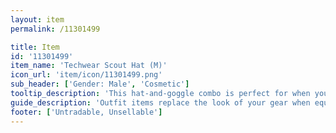 ```yaml
---
layout: item
permalink: /11301499

title: Item
id: '11301499'
item_name: 'Techwear Scout Hat (M)'
icon_url: 'item/icon/11301499.png'
sub_header: ['Gender: Male', 'Cosmetic']
tooltip_description: 'This hat-and-goggle combo is perfect for when you''re on secret missions.'
guide_description: 'Outfit items replace the look of your gear when equipped.'
footer: ['Untradable, Unsellable']
---
```

